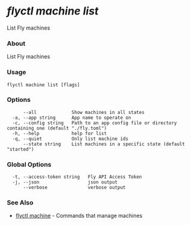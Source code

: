 # _flyctl machine list_

List Fly machines

### About

List Fly machines

### Usage
~~~
flyctl machine list [flags]
~~~

### Options

~~~
      --all             Show machines in all states
  -a, --app string      App name to operate on
  -c, --config string   Path to an app config file or directory containing one (default "./fly.toml")
  -h, --help            help for list
  -q, --quiet           Only list machine ids
      --state string    List machines in a specific state (default "started")
~~~

### Global Options

~~~
  -t, --access-token string   Fly API Access Token
  -j, --json                  json output
      --verbose               verbose output
~~~

### See Also

* [flyctl machine](/docs/flyctl/machine/)	 - Commands that manage machines

